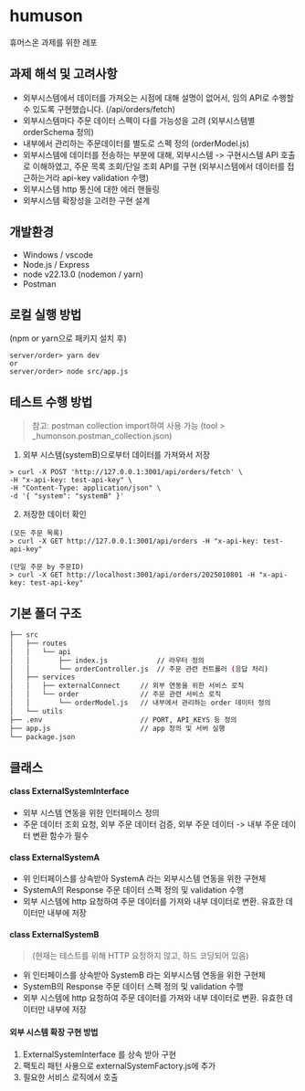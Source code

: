 # humuson

휴머스온 과제를 위한 레포

## 과제 해석 및 고려사항

- 외부시스템에서 데이터를 가져오는 시점에 대해 설명이 없어서, 임의 API로 수행할 수 있도록 구현했습니다. (/api/orders/fetch)
- 외부시스템마다 주문 데이터 스펙이 다를 가능성을 고려 (외부시스템별 orderSchema 정의)
- 내부에서 관리하는 주문데이터를 별도로 스펙 정의 (orderModel.js)
- 외부시스템에 데이터를 전송하는 부분에 대해, 외부시스템 -> 구현시스템 API 호출로 이해하였고, 주문 목록 조회/단일 조회 API를 구현 (외부시스템에서 데이터를 접근하는거라 api-key validation 수행)
- 외부시스템 http 통신에 대한 에러 핸들링
- 외부시스템 확장성을 고려한 구현 설계

## 개발환경

- Windows / vscode
- Node.js / Express
- node v22.13.0 (nodemon / yarn)
- Postman

## 로컬 실행 방법

(npm or yarn으로 패키지 설치 후)

```
server/order> yarn dev
or
server/order> node src/app.js
```

## 테스트 수행 방법

> 참고: postman collection import하여 사용 가능
> (tool > \_humonson.postman_collection.json)

1. 외부 시스템(systemB)으로부터 데이터를 가져와서 저장

```
> curl -X POST 'http://127.0.0.1:3001/api/orders/fetch' \
-H "x-api-key: test-api-key" \
-H "Content-Type: application/json" \
-d '{ "system": "systemB" }'
```

2. 저장한 데이터 확인

```
(모든 주문 목록)
> curl -X GET http://127.0.0.1:3001/api/orders -H "x-api-key: test-api-key"

(단일 주문 by 주문ID)
> curl -X GET http://localhost:3001/api/orders/2025010801 -H "x-api-key: test-api-key"
```

## 기본 폴더 구조

```bash
├── src
│   ├── routes
│   │   └── api
│   │       ├── index.js            // 라우터 정의
│   │       └── orderController.js  // 주문 관련 컨트롤러 (응답 처리)
│   ├── services
│   │   ├── externalConnect     // 외부 연동을 위한 서비스 로직
│   │   └── order               // 주문 관련 서비스 로직
│   │       └── orderModel.js   // 내부에서 관리하는 order 데이터 정의
│   └── utils
├── .env                        // PORT, API_KEYS 등 정의
├── app.js                      // app 정의 및 서버 실행
└── package.json

```

## 클래스

#### class ExternalSystemInterface

- 외부 시스템 연동을 위한 인터페이스 정의
- 주문 데이터 조회 요청, 외부 주문 데이터 검증, 외부 주문 데이터 -> 내부 주문 데이터 변환 함수가 필수

#### class ExternalSystemA

- 위 인터페이스를 상속받아 SystemA 라는 외부시스템 연동을 위한 구현체
- SystemA의 Response 주문 데이터 스펙 정의 및 validation 수행
- 외부 시스템에 http 요청하여 주문 데이터를 가져와 내부 데이터로 변환. 유효한 데이터만 내부에 저장

#### class ExternalSystemB

> (현재는 테스트를 위해 HTTP 요청하지 않고, 하드 코딩되어 있음)

- 위 인터페이스를 상속받아 SystemB 라는 외부시스템 연동을 위한 구현체
- SystemB의 Response 주문 데이터 스펙 정의 및 validation 수행
- 외부 시스템에 http 요청하여 주문 데이터를 가져와 내부 데이터로 변환. 유효한 데이터만 내부에 저장

#### 외부 시스템 확장 구현 방법

1. ExternalSystemInterface 를 상속 받아 구현
2. 팩토리 패턴 사용으로 externalSystemFactory.js에 추가
3. 필요한 서비스 로직에서 호출

